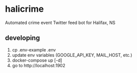 # halicrime

Automated crime event Twitter feed bot for Halifax, NS

## developing

1. cp .env-example .env
2. update env variables (GOOGLE_API_KEY, MAIL_HOST, etc.)
3. docker-compose up [-d]
4. go to http://localhost:1902
